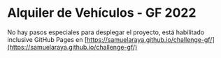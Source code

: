 # Alquiler de Vehículos - GF 2022

No hay pasos especiales para desplegar el proyecto, está habilitado inclusive GitHub Pages en [https://samuelaraya.github.io/challenge-gf/](https://samuelaraya.github.io/challenge-gf/)
